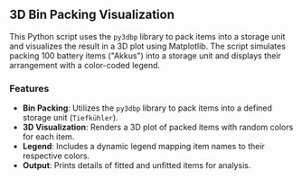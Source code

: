 ## 3D Bin Packing Visualization

This Python script uses the `py3dbp` library to pack items into a storage unit and visualizes the result in a 3D plot using Matplotlib. The script simulates packing 100 battery items ("Akkus") into a storage unit and displays their arrangement with a color-coded legend.

### Features
- **Bin Packing**: Utilizes the `py3dbp` library to pack items into a defined storage unit (`Tiefkühler`).
- **3D Visualization**: Renders a 3D plot of packed items with random colors for each item.
- **Legend**: Includes a dynamic legend mapping item names to their respective colors.
- **Output**: Prints details of fitted and unfitted items for analysis.
